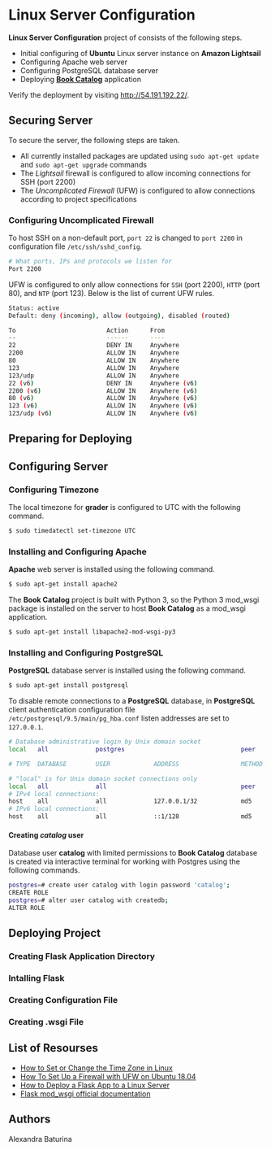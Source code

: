 # Linux Server Configuration
**Linux Server Configuration** project of consists of the following steps.
- Initial configuring of **Ubuntu** Linux server instance on **Amazon Lightsail**
- Configuring Apache web server
- Configuring PostgreSQL database server
- Deploying [**Book Catalog**]() application

Verify the deployment by visiting http://54.191.192.22/.

## Securing Server
To secure the server, the following steps are taken.
- All currently installed packages are updated using ```sudo apt-get update``` and ```sudo apt-get upgrade``` commands
- The *Lightsail* firewall is configured to allow incoming connections for SSH (port 2200)
-  The *Uncomplicated Firewall* (UFW) is configured to allow connections according to project specifications 
### Configuring Uncomplicated Firewall
To host SSH on a non-default port, ```port 22``` is changed to ```port 2200``` in configuration file ```/etc/ssh/sshd_config```.
```sh
# What ports, IPs and protocols we listen for
Port 2200
```

UFW is configured to only allow connections for ```SSH``` (port 2200), ```HTTP``` (port 80), and ```NTP``` (port 123). Below is the list of current UFW rules.
```sh
Status: active
Default: deny (incoming), allow (outgoing), disabled (routed)

To                         Action      From
--                         ------      ----
22                         DENY IN     Anywhere
2200                       ALLOW IN    Anywhere
80                         ALLOW IN    Anywhere
123                        ALLOW IN    Anywhere
123/udp                    ALLOW IN    Anywhere
22 (v6)                    DENY IN     Anywhere (v6)
2200 (v6)                  ALLOW IN    Anywhere (v6)
80 (v6)                    ALLOW IN    Anywhere (v6)
123 (v6)                   ALLOW IN    Anywhere (v6)
123/udp (v6)               ALLOW IN    Anywhere (v6)
```
## Preparing for Deploying
## Configuring Server
### Configuring Timezone
The local timezone for **grader** is configured to UTC with the following command.
```sh
$ sudo timedatectl set-timezone UTC
```
### Installing and Configuring Apache
**Apache** web server is installed using the following command.
```sh
$ sudo apt-get install apache2
```
The **Book Catalog** project is built with Python 3, so the Python 3 mod_wsgi package is installed on the server to host **Book Catalog** as a mod_wsgi application.
```sh
$ sudo apt-get install libapache2-mod-wsgi-py3
```
### Installing and Configuring PostgreSQL
**PostgreSQL** database server is installed using the following command.
```sh
$ sudo apt-get install postgresql
```
To disable remote connections to a **PostgreSQL** database, in **PostgreSQL** client authentication configuration file  ```/etc/postgresql/9.5/main/pg_hba.conf``` listen addresses are set to ```127.0.0.1```.
```sh
# Database administrative login by Unix domain socket
local   all             postgres                                peer

# TYPE  DATABASE        USER            ADDRESS                 METHOD

# "local" is for Unix domain socket connections only
local   all             all                                     peer
# IPv4 local connections:
host    all             all             127.0.0.1/32            md5
# IPv6 local connections:
host    all             all             ::1/128                 md5
```
#### Creating *catalog* user
Database user **catalog** with limited permissions to **Book Catalog** database is created via interactive terminal for working with Postgres using the following commands.
```sh
postgres=# create user catalog with login password 'catalog'; 
CREATE ROLE 
postgres=# alter user catalog with createdb; 
ALTER ROLE 
```
## Deploying Project
### Creating Flask Application Directory
### Intalling Flask
### Creating Configuration File
### Creating .wsgi File
## List of Resourses
- [How to Set or Change the Time Zone in Linux](https://linuxize.com/post/how-to-set-or-change-timezone-in-linux/#changing-the-time-zone-in-linux)
- [How To Set Up a Firewall with UFW on Ubuntu 18.04](https://linuxize.com/post/how-to-setup-a-firewall-with-ufw-on-ubuntu-18-04/)
- [How to Deploy a Flask App to a Linux Server](https://www.youtube.com/watch?v=YFBRVJPhDGY&list=LLrB69AKIO0ESnb0rzqTZZ4g)
- [Flask mod_wsgi official documentation](https://flask.palletsprojects.com/en/1.1.x/deploying/mod_wsgi/#configuring-apache)
## Authors
Alexandra Baturina
